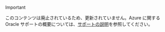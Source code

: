 > [!IMPORTANT]
> このコンテンツは廃止されているため、更新されていません。Azure に関する Oracle サポートの概要については、[サポートの説明](http://www.oracle.com/technetwork/topics/cloud/faq-1963009.html#support)を参照してください。
> 
> 

<!---HONumber=AcomDC_0601_2016-->